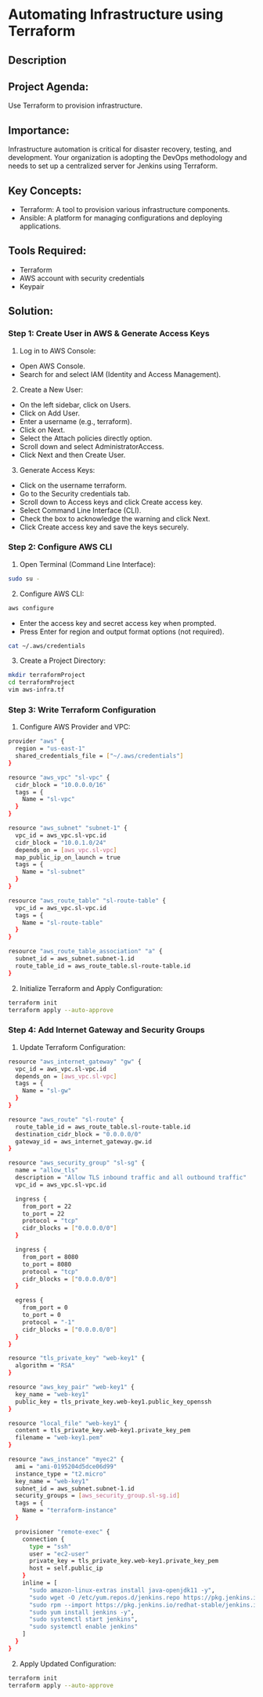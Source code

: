 # Automating Infrastructure using Terraform

## Description

## Project Agenda:
Use Terraform to provision infrastructure.

## Importance:
Infrastructure automation is critical for disaster recovery, testing, and development. Your organization is adopting the DevOps methodology and needs to set up a centralized server for Jenkins using Terraform.

## Key Concepts:
- Terraform: A tool to provision various infrastructure components.
- Ansible: A platform for managing configurations and deploying applications.

## Tools Required:
- Terraform
- AWS account with security credentials
- Keypair

## Solution:

### Step 1: Create User in AWS & Generate Access Keys
1. Log in to AWS Console:

- Open AWS Console.
- Search for and select IAM (Identity and Access Management).

2. Create a New User:

- On the left sidebar, click on Users.
- Click on Add User.
- Enter a username (e.g., terraform).
- Click on Next.
- Select the Attach policies directly option.
- Scroll down and select AdministratorAccess.
- Click Next and then Create User.

3. Generate Access Keys:

- Click on the username terraform.
- Go to the Security credentials tab.
- Scroll down to Access keys and click Create access key.
- Select Command Line Interface (CLI).
- Check the box to acknowledge the warning and click Next.
- Click Create access key and save the keys securely.

### Step 2: Configure AWS CLI

1. Open Terminal (Command Line Interface):

```bash
sudo su -
```

2. Configure AWS CLI:

```bash
aws configure
```
- Enter the access key and secret access key when prompted.
- Press Enter for region and output format options (not required).
```bash
cat ~/.aws/credentials
```

3. Create a Project Directory:

```bash
mkdir terraformProject
cd terraformProject
vim aws-infra.tf
```

### Step 3: Write Terraform Configuration

1. Configure AWS Provider and VPC:

```bash
provider "aws" {
  region = "us-east-1"
  shared_credentials_file = ["~/.aws/credentials"]
}

resource "aws_vpc" "sl-vpc" {
  cidr_block = "10.0.0.0/16"
  tags = {
    Name = "sl-vpc"
  }
}

resource "aws_subnet" "subnet-1" {
  vpc_id = aws_vpc.sl-vpc.id
  cidr_block = "10.0.1.0/24"
  depends_on = [aws_vpc.sl-vpc]
  map_public_ip_on_launch = true
  tags = {
    Name = "sl-subnet"
  }
}

resource "aws_route_table" "sl-route-table" {
  vpc_id = aws_vpc.sl-vpc.id
  tags = {
    Name = "sl-route-table"
  }
}

resource "aws_route_table_association" "a" {
  subnet_id = aws_subnet.subnet-1.id
  route_table_id = aws_route_table.sl-route-table.id
}
```

2. Initialize Terraform and Apply Configuration:

```bash
terraform init
terraform apply --auto-approve
```

### Step 4: Add Internet Gateway and Security Groups

1. Update Terraform Configuration:

```bash
resource "aws_internet_gateway" "gw" {
  vpc_id = aws_vpc.sl-vpc.id
  depends_on = [aws_vpc.sl-vpc]
  tags = {
    Name = "sl-gw"
  }
}

resource "aws_route" "sl-route" {
  route_table_id = aws_route_table.sl-route-table.id
  destination_cidr_block = "0.0.0.0/0"
  gateway_id = aws_internet_gateway.gw.id
}

resource "aws_security_group" "sl-sg" {
  name = "allow_tls"
  description = "Allow TLS inbound traffic and all outbound traffic"
  vpc_id = aws_vpc.sl-vpc.id

  ingress {
    from_port = 22
    to_port = 22
    protocol = "tcp"
    cidr_blocks = ["0.0.0.0/0"]
  }

  ingress {
    from_port = 8080
    to_port = 8080
    protocol = "tcp"
    cidr_blocks = ["0.0.0.0/0"]
  }

  egress {
    from_port = 0
    to_port = 0
    protocol = "-1"
    cidr_blocks = ["0.0.0.0/0"]
  }
}

resource "tls_private_key" "web-key1" {
  algorithm = "RSA"
}

resource "aws_key_pair" "web-key1" {
  key_name = "web-key1"
  public_key = tls_private_key.web-key1.public_key_openssh
}

resource "local_file" "web-key1" {
  content = tls_private_key.web-key1.private_key_pem
  filename = "web-key1.pem"
}

resource "aws_instance" "myec2" {
  ami = "ami-0195204d5dce06d99"
  instance_type = "t2.micro"
  key_name = "web-key1"
  subnet_id = aws_subnet.subnet-1.id
  security_groups = [aws_security_group.sl-sg.id]
  tags = {
    Name = "terraform-instance"
  }

  provisioner "remote-exec" {
    connection {
      type = "ssh"
      user = "ec2-user"
      private_key = tls_private_key.web-key1.private_key_pem
      host = self.public_ip
    }
    inline = [
      "sudo amazon-linux-extras install java-openjdk11 -y",
      "sudo wget -O /etc/yum.repos.d/jenkins.repo https://pkg.jenkins.io/redhat-stable/jenkins.repo",
      "sudo rpm --import https://pkg.jenkins.io/redhat-stable/jenkins.io-2023.key",
      "sudo yum install jenkins -y",
      "sudo systemctl start jenkins",
      "sudo systemctl enable jenkins"
    ]
  }
}
```

2. Apply Updated Configuration:
```bash
terraform init
terraform apply --auto-approve
